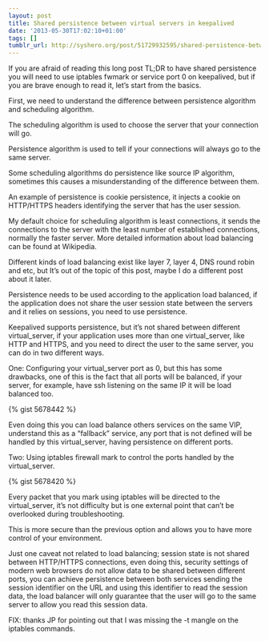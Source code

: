 ```yaml
---
layout: post
title: Shared persistence between virtual servers in keepalived
date: '2013-05-30T17:02:10+01:00'
tags: []
tumblr_url: http://syshero.org/post/51729932595/shared-persistence-between-virtual-servers-in
---
```

If you are afraid of reading this long post TL;DR to have shared persistence you will need to use iptables fwmark or service port 0 on keepalived, but if you are brave enough to read it, let’s start from the basics.

First, we need to understand the difference between persistence algorithm and scheduling algorithm.

The scheduling algorithm is used to choose the server that your connection will go.

Persistence algorithm is used to tell if your connections will always go to the same server.

Some scheduling algorithms do persistence like source IP algorithm, sometimes this causes a misunderstanding of the difference between them.

An example of persistence is cookie persistence, it injects a cookie on HTTP/HTTPS headers identifying the server that has the user session.

My default choice for scheduling algorithm is least connections, it sends the connections to the server with the least number of established connections, normally the faster server.
More detailed information about load balancing can be found at Wikipedia.

Different kinds of load balancing exist like layer 7, layer 4, DNS round robin and etc, but It’s out of the topic of this post, maybe I do a different post about it later.

Persistence needs to be used according to the application load balanced, if the application does not share the user session state between the servers and it relies on sessions, you need to use persistence.

Keepalived supports persistence, but it’s not shared between different virtual_server, if your application uses more than one virtual_server, like HTTP and HTTPS, and you need to direct the user to the same server, you can do in two different ways.

One:
Configuring your virtual_server port as 0, but this has some drawbacks, one of this is the fact that all ports will be balanced, if your server, for example, have ssh listening on the same IP it will be load balanced too.

{% gist 5678442 %}

Even doing this you can load balance others services on the same VIP, understand this as a “fallback” service, any port that is not defined will be handled by this virtual_server, having persistence on different ports.

Two:
Using iptables firewall mark to control the ports handled by the virtual_server.

{% gist 5678420 %}

Every packet that you mark using iptables will be directed to the virtual_server, it’s not difficulty but is one external point that can’t be overlooked during troubleshooting.

This is more secure than the previous option and allows you to have more control of your environment.

Just one caveat not related to load balancing; session state is not shared between HTTP/HTTPS connections, even doing this, security settings of modern web browsers do not allow data to be shared between different ports, you can achieve persistence between both services sending the session identifier on the URL and using this identifier to read the session data, the load balancer will only guarantee that the user will go to the same server to allow you read this session data.

FIX: thanks JP for pointing out that I was missing the -t mangle on the iptables commands. 
